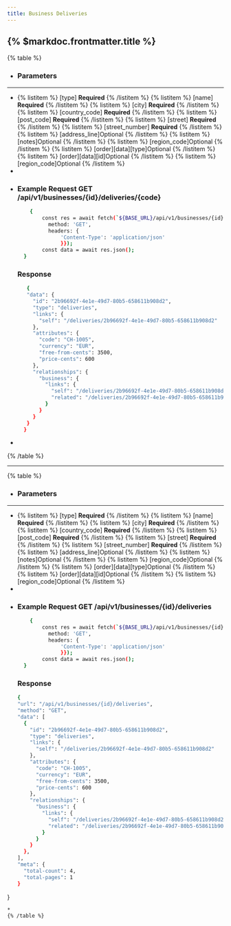 ```yaml
---
title: Business Deliveries
---
```


## {% $markdoc.frontmatter.title %}

{% table %}
* ### **Parameters**
---
* 
   {% listitem %}
    [type] **Required**
   {% /listitem %}
   {% listitem %}
    [name] **Required**
   {% /listitem %}
   {% listitem %}
    [city] **Required**
   {% /listitem %}
   {% listitem %}
    [country_code] **Required**
   {% /listitem %}
   {% listitem %}
    [post_code] **Required**
   {% /listitem %}
   {% listitem %}
    [street] **Required**
   {% /listitem %}
   {% listitem %}
    [street_number] **Required**
   {% /listitem %}
   {% listitem %}
    [address_line]Optional
   {% /listitem %}
   {% listitem %}
    [notes]Optional 
   {% /listitem %}
   {% listitem %}
    [region_code]Optional
   {% /listitem %}
   {% listitem %}
     [order][data][type]Optional
   {% /listitem %}
   {% listitem %}
    [order][data][id]Optional
   {% /listitem %}
   {% listitem %}
    [region_code]Optional
   {% /listitem %}
*
*
  ### Example Request GET /api/v1/businesses/{id}/deliveries/{code}
  ```bash
      {
          const res = await fetch(`${BASE_URL}/api/v1/businesses/{id}/deliveries/{code}`, {
            method: 'GET',
            headers: {
                'Content-Type': 'application/json'
                }});
          const data = await res.json();
    }
  ```
  ### Response
  ```bash
     {
     "data": {
       "id": "2b96692f-4e1e-49d7-80b5-658611b908d2",
       "type": "deliveries",
       "links": {
         "self": "/deliveries/2b96692f-4e1e-49d7-80b5-658611b908d2"
       },
       "attributes": {
         "code": "CH-1005",
         "currency": "EUR",
         "free-from-cents": 3500,
         "price-cents": 600
       },
       "relationships": {
         "business": {
           "links": {
             "self": "/deliveries/2b96692f-4e1e-49d7-80b5-658611b908d2/relationships/business",
             "related": "/deliveries/2b96692f-4e1e-49d7-80b5-658611b908d2/business"
           }
         }
       }
     }
    }
  ```
*
{% /table %}

- - -

{% table %}
* ### **Parameters**
---
* 
   {% listitem %}
    [type] **Required**
   {% /listitem %}
   {% listitem %}
    [name] **Required**
   {% /listitem %}
   {% listitem %}
    [city] **Required**
   {% /listitem %}
   {% listitem %}
    [country_code] **Required**
   {% /listitem %}
   {% listitem %}
    [post_code] **Required**
   {% /listitem %}
   {% listitem %}
    [street] **Required**
   {% /listitem %}
   {% listitem %}
    [street_number] **Required**
   {% /listitem %}
   {% listitem %}
    [address_line]Optional
   {% /listitem %}
   {% listitem %}
    [notes]Optional 
   {% /listitem %}
   {% listitem %}
    [region_code]Optional
   {% /listitem %}
   {% listitem %}
     [order][data][type]Optional
   {% /listitem %}
   {% listitem %}
    [order][data][id]Optional
   {% /listitem %}
   {% listitem %}
    [region_code]Optional
   {% /listitem %}
*
*
  ### Example Request GET /api/v1/businesses/{id}/deliveries
  ```bash
      {
          const res = await fetch(`${BASE_URL}/api/v1/businesses/{id}/deliveries`, {
            method: 'GET',
            headers: {
                'Content-Type': 'application/json'
                }});
          const data = await res.json();
    }
  ```
  ### Response
  ```bash
  {
  "url": "/api/v1/businesses/{id}/deliveries",
  "method": "GET",
  "data": [
    {
      "id": "2b96692f-4e1e-49d7-80b5-658611b908d2",
      "type": "deliveries",
      "links": {
        "self": "/deliveries/2b96692f-4e1e-49d7-80b5-658611b908d2"
      },
      "attributes": {
        "code": "CH-1005",
        "currency": "EUR",
        "free-from-cents": 3500,
        "price-cents": 600
      },
      "relationships": {
        "business": {
          "links": {
            "self": "/deliveries/2b96692f-4e1e-49d7-80b5-658611b908d2/relationships/business",
            "related": "/deliveries/2b96692f-4e1e-49d7-80b5-658611b908d2/business"
          }
        }
      }
    },
  ],
  "meta": {
    "total-count": 4,
    "total-pages": 1
  }
}
  ```
*
{% /table %}